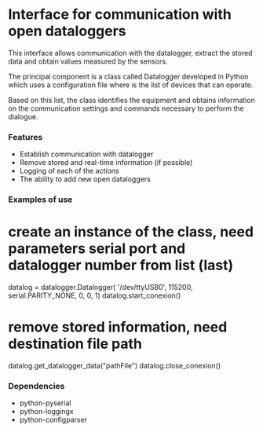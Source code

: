 Interface for communication with open dataloggers
====
This interface allows communication with the datalogger, extract the stored data and obtain values ​​measured by the sensors. 

The principal component is a class called Datalogger developed in Python which uses a configuration file where is the list of devices that can operate.

Based on this list, the class identifies the equipment and obtains information on the communication settings and commands necessary to perform the dialogue.



### Features

* Establish communication with datalogger
* Remove stored and real-time information (if possible)
* Logging of each of the actions
* The ability to add new open dataloggers



### Examples of use

  # create an instance of the class, need parameters serial port and datalogger number from list (last)
  datalog = datalogger.Datalogger( '/dev/ttyUSB0', 115200, serial.PARITY_NONE, 0, 0, 1)
  datalog.start_conexion()
  # remove stored information, need destination file path
  datalog.get_datalogger_data("pathFile")
  datalog.close_conexion()

### Dependencies
* python-pyserial
* python-loggingx
* python-configparser 


